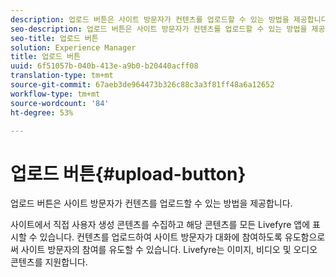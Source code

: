 ```yaml
---
description: 업로드 버튼은 사이트 방문자가 컨텐츠를 업로드할 수 있는 방법을 제공합니다.
seo-description: 업로드 버튼은 사이트 방문자가 컨텐츠를 업로드할 수 있는 방법을 제공합니다.
seo-title: 업로드 버튼
solution: Experience Manager
title: 업로드 버튼
uuid: 6f51057b-040b-413e-a9b0-b20440acff08
translation-type: tm+mt
source-git-commit: 67aeb3de964473b326c88c3a3f81ff48a6a12652
workflow-type: tm+mt
source-wordcount: '84'
ht-degree: 53%

---
```



# 업로드 버튼{#upload-button}

업로드 버튼은 사이트 방문자가 컨텐츠를 업로드할 수 있는 방법을 제공합니다.

사이트에서 직접 사용자 생성 콘텐츠를 수집하고 해당 콘텐츠를 모든 Livefyre 앱에 표시할 수 있습니다. 컨텐츠를 업로드하여 사이트 방문자가 대화에 참여하도록 유도함으로써 사이트 방문자의 참여를 유도할 수 있습니다. Livefyre는 이미지, 비디오 및 오디오 콘텐츠를 지원합니다.
